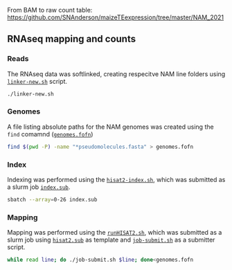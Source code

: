 

From BAM to raw count table: https://github.com/SNAnderson/maizeTEexpression/tree/master/NAM_2021


## RNAseq mapping and counts

### Reads 

The RNAseq data was softlinked, creating respecitve NAM line folders using [`linker-new.sh`](scripts/linker-new.sh) script.

```bash
./linker-new.sh
```

### Genomes

A file listing absolute paths for the NAM genomes was created using the `find` comamnd ([`genomes.fofn`](scripts/genomes.fofn))

```bash
find $(pwd -P) -name "*pseudomolecules.fasta" > genomes.fofn
```

### Index

Indexing was performed using the [`hisat2-index.sh`](scripts/hisat2-index.sh), which was submitted as a slurm job [`index.sub`](scripts/index.sub).

```bash
sbatch --array=0-26 index.sub
```

### Mapping

Mapping was performed using the [`runHISAT2.sh`](scripts/runHISAT2.sh), which was submitted as a slurm job using [`hisat2.sub`](scripts/hisat2.sub) as template and [`job-submit.sh`](scripts/job-submit.sh) as a submitter script.

```bash
while read line; do ./job-submit.sh $line; done<genomes.fofn
```